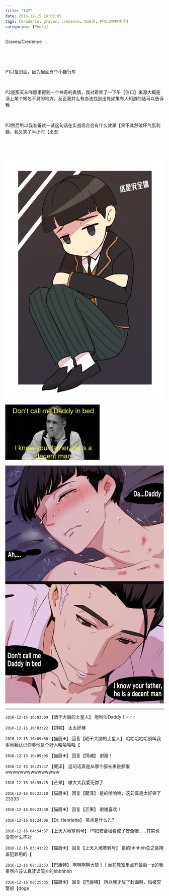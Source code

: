 ```yaml
---
title: "147"
date: 2016-12-15 16:01:09
tags: [Gradence, graves, credence, 暗巷组, 神奇动物在哪里]
categories: [Photo]
---
```


<p>Graves/Credence<br /></p> 
<p><br /></p> 
<p>&nbsp;<br /></p> 
<p>P1只是封面，因为里面有个小自行车</p> 
<p>&nbsp;<br /></p> 
<p>P2是那天从咩那里得到一个神奇的表情，我对着笑了一下午【住口】来源大概是汤上某个知名不具的地方，反正我并么有办法找到出处如果有人知道的话可以告诉我</p> 
<p>&nbsp;<br /></p> 
<p>P3然后所以我准备试一试这句话在实战场合会有什么效果【果不其然破坏气氛利器，我又笑了半小时【出去</p> 
<p>&nbsp;<br /></p> 
<p><br /></p>

![](https://raw.githubusercontent.com/alicewish/meowchain247/master/img_cVZNdzJtQk9JV2RtaG55a2NkdFdaSmdEcmVUSWM0RFliZTdvS0JjNWhud2I1WVJ0KzVaUmtRPT0.jpg)

![](https://raw.githubusercontent.com/alicewish/meowchain247/master/img_cVZNdzJtQk9JV2RtaG55a2NkdFdaTUxtL1hya0RXUUdHekVHbVRHSGNYZmhML1BqMm4zOTJ3PT0.jpg)

![](https://raw.githubusercontent.com/alicewish/meowchain247/master/img_cVZNdzJtQk9JV2RMaGhhSC8rWXdNM1VldEtFUE9UbUNSR1VqeWdpdnhKS1hrM1ZsYlluTzFnPT0.jpg)

---

`2016-12-15 16:03:09` 【晒干大脑的土星人】 哦哟叫Daddy！♂♂♂

`2016-12-15 16:03:22` 【饲魂】 太太好棒

`2016-12-15 16:09:00` 【猫厨✙】 回复【晒干大脑的土星人】 哈哈哈哈哈别叫我爹地我认识你爹他是个好人哈哈哈哈【

`2016-12-15 16:09:05` 【猫厨✙】 回复【饲魂】 谢谢！

`2016-12-15 16:21:47` 【飂泽】 这句话真是从哪个部长来说都很wwwwwwwwwwwwwww

`2016-12-15 16:55:25` 【芒果】 嗷大大我爱死你了

`2016-12-16 00:23:18` 【猫厨✙】 回复【飂泽】 是的哈哈哈，这句真是太好笑了23333

`2016-12-16 00:23:30` 【猫厨✙】 回复【芒果】 谢谢喜欢！

`2016-12-16 01:24:06` 【Dr. Henriette】 笑点是什么?\_?

`2016-12-16 04:54:37` 【上天入地寒鸦号】 P1把安全墙看成了安全帽……其实也没有什么不对

`2016-12-16 05:41:22` 【猫厨✙】 回复【上天入地寒鸦号】 是的hhhhhh总之是掩盖犯罪用的【

`2016-12-16 08:12:53` 【巴康特】 啊啊啊啊大赞！！坐在教室里点开最后一p的我果然应该认真读读简介的hhhhhhh

`2016-12-16 08:25:35` 【猫厨✙】 回复【巴康特】 所以我才放了封面啊，怕被交警抓【doge
